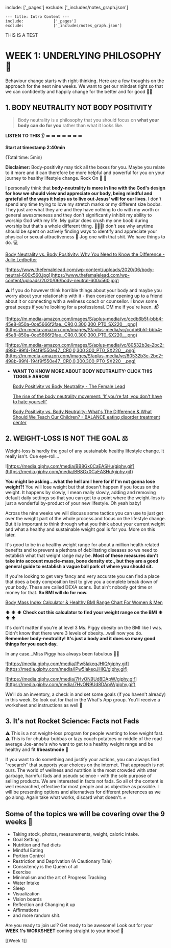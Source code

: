 include:             ['_pages']
exclude:             ['_includes/notes_graph.json']
```
--- title: Intro Content ---
include:             ['_pages']
exclude:             ['_includes/notes_graph.json']
```


THIS IS A TEST


# WEEK 1: UNDERLYING PHILOSOPHY 🧠

Behaviour change starts with right-thinking. Here are a few thoughts on the approach for the next nine weeks. We want to get our mindset right so that we can confidently and happily change for the better and for good 💪🏼

## 1. **BODY NEUTRALITY NOT BODY POSITIVITY**

> Body neutrality is a philosophy that you should focus on **what your body can do for you** rather than what it looks like.

**LISTEN TO THIS** 👂 ➡️ ➡️ ➡️ ➡️ ➡️ ➡️ ➡️

**Start at timestamp 2:40min**

(Total time: 5min)

**Disclaimer:** Body-positivity may tick all the boxes for you. Maybe you relate to it more and it can therefore be more helpful and powerful for you on your journey to healthy lifestyle change. Rock On 🎸 🤟

I personally think that **body-neutrality is more in line with the God's design for how we should view and appreciate our body, being mindful and grateful of the ways it helps us to live out Jesus' will for our lives**. I don't spend any time trying to love my stretch marks or my different size boobs. They just are what they are and they have nothing to do with my worth or general awesomeness and they don't significantly inhibit my ability to worship God with my life. My guitar does crush my one boob during worship but that's a whole different thing. 💁🏻‍♀️I don't see why anytime should be spent on actively finding ways to identify and appreciate your physical or sexual attractiveness 💪 Jog one with that shit. We have things to do. 💻

[Body Neutrality vs. Body Positivity: Why You Need to Know the Difference - Julie Ledbetter](https://www.juliealedbetter.com/embrace-your-real/body-neutrality-vs-body-positivity-why-you-need-to-know-the-difference-1)

![https://www.thefemalelead.com/wp-content/uploads/2020/06/body-neutral-600x560.jpg](https://www.thefemalelead.com/wp-content/uploads/2020/06/body-neutral-600x560.jpg)

⚠️ If you do however think horrible things about your body and maybe you worry about your relationship with it - then consider opening up to a friend about it or connecting with a wellness coach or counsellor. I know some great peeps if you're looking for a professional. DM me if you're keen. 📬

![https://m.media-amazon.com/images/S/aplus-media/vc/ccdb6b5f-bbb4-45e8-850a-0ce5666f2fae._CR0,0,300,300_PT0_SX220__.png](https://m.media-amazon.com/images/S/aplus-media/vc/ccdb6b5f-bbb4-45e8-850a-0ce5666f2fae._CR0,0,300,300_PT0_SX220__.png)

![https://m.media-amazon.com/images/S/aplus-media/vc/80532b3e-2bc2-498b-99f4-194f9f550e47._CR0,0,300,300_PT0_SX220__.png](https://m.media-amazon.com/images/S/aplus-media/vc/80532b3e-2bc2-498b-99f4-194f9f550e47._CR0,0,300,300_PT0_SX220__.png)

-   **WANT TO KNOW MORE ABOUT BODY NEUTRALITY: CLICK THIS TOGGLE ARROW**
    
    [Body Positivity vs Body Neutrality - The Female Lead](https://www.thefemalelead.com/body-positivity-vs-body-neutrality)
    
    [The rise of the body neutrality movement: 'If you're fat, you don't have to hate yourself'](https://www.theguardian.com/lifeandstyle/2018/jul/23/the-rise-of-the-body-neutrality-movement-if-youre-fat-you-dont-have-to-hate-yourself)
    
    [Body Positivity vs. Body Neutrality: What's The Difference & What Should We Teach Our Children? - BALANCE eating disorder treatment center](https://balancedtx.com/blog/body-positivity-vs-body-neutrality-whats-the-difference-what-should-we-teach-our-children)
    

## 2. WEIGHT-LOSS IS NOT THE GOAL ⚖️

Weight-loss is hardly the goal of any sustainable healthy lifestyle change. It really isn't. Cue eye-roll...

![https://media.giphy.com/media/BB8Gx0CaEASHu/giphy.gif](https://media.giphy.com/media/BB8Gx0CaEASHu/giphy.gif)

**You might be asking...what the hell am I here for if I'm not gonna lose weight?!** You will lose weight but that doesn't happen if you focus on the weight. It happens by slowly, I mean really slowly, adding and removing default daily settings so that you can get to a point where the weight-loss is just a wonderful by-product of your new lifestyle. Oh yeah baby!

Across the nine weeks we will discuss some tactics you can use to just get over the weight part of the whole process and focus on the lifestyle change. But it is important to think through what you think about your current weight and what a healthy and sustainable weight goal is for you. More on this later.

It's good to be in a healthy weight range for about a million health related benefits and to prevent a plethora of debilitating diseases so we need to establish what that weight range may be. **Most of these measures don't take into account muscle-mass, bone density etc., but they are a good general guide to establish a vague ball park of where you should sit.**

If you're looking to get very fancy and very accurate you can find a place that does a body composition test to give you a complete break down of your body. These are called DEXA scans. But ain't nobody got time or money for that. **So BMI will do for now.**

[Body Mass Index Calculator & Healthy BMI Range Chart For Women & Men](https://www.weightwatchers.com/nz/weight-loss-tools/bmi-calculator)

⬆️ ⬆️ ⬆️ **Check out this calculator to find your weight range on the BMI** ⬆️ ⬆️ ⬆️

It's don't matter if you're at level 3 Ms. Piggy obesity on the BMI like I was. Didn't know that there were 3 levels of obesity...well now you do. **Remember body-neutrality! It's just a body and it does so many good things for you each day.**

In any case...Miss Piggy has always been fabulous 💁‍♀️

![https://media.giphy.com/media/lPw5IakeqJHIQ/giphy.gif](https://media.giphy.com/media/lPw5IakeqJHIQ/giphy.gif)

![https://media.giphy.com/media/7HvON9Ud8DApW/giphy.gif](https://media.giphy.com/media/7HvON9Ud8DApW/giphy.gif)

We'll do an inventory, a check in and set some goals (if you haven't already) in this week. So look out for that in the What's App group. You'll receive a worksheet and instructions as well 💌

## 3. It's not Rocket Science: Facts not Fads

⚠️ This is a not weight-loss program for people wanting to lose weight fast. ⚠️ This is for chubba-bubbas or lazy couch potatoes or middle of the road average Joe-anne's who want to get to a healthy weight range and be healthy and fit **#beastmode** 🐻

If you want to do something and justify your actions, you can always find "research" that supports your choices on the internet. That approach is not ours. The world of wellness and nutrition is the most crowded with utter garbage, harmful fads and pseudo science - with the sole purpose of selling products. We are interested in facts not fads. So all of the content is well researched, effective for most people and as objective as possible. I will be presenting options and alternatives for different preferences as we go along. Again take what works, discard what doesn't. ✊

## Some of the topics we will be covering over the 9 weeks 📰

-   Taking stock, photos, measurements, weight, caloric intake.
-   Goal Setting
-   Nutrition and Fad diets
-   Mindful Eating
-   Portion Control
-   Restriction and Deprivation (A Cautionary Tale)
-   Consistency is the Queen of all
-   Exercise
-   Minimalism and the art of Progress Tracking
-   Water Intake
-   Sleep
-   Visualization
-   Vision boards
-   Reflection and Changing it up
-   Affirmations
-   and more random shit.

Are you ready to join us!? Get ready to be awesome! Look out for your **WEEK 1's WORKSHEET** coming straight to your inbox! 💌

[[Week 1]]